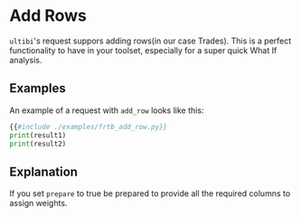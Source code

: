 # Add Rows

`ultibi`'s request suppors adding rows(in our case Trades). This is a perfect functionality to have in your toolset, especially for a super quick What If analysis.

## Examples

An example of a request with `add_row` looks like this:

```python
{{#include ./examples/frtb_add_row.py}}
print(result1)
print(result2)
```

## Explanation

If you set `prepare` to true be prepared to provide all the required columns to assign weights.
